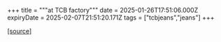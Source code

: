+++
title = """at TCB factory"""
date = 2025-01-26T17:51:06.000Z
expiryDate = 2025-02-07T21:51:20.171Z
tags = ["tcbjeans","jeans"]
+++


[[source]](http://tcbjeans.com/2025/01/27/50981)
